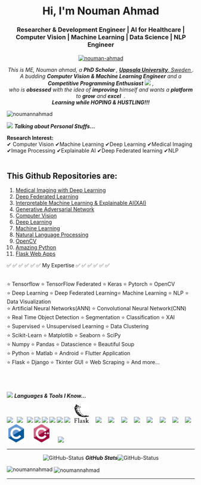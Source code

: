 <h1 align="center">Hi, I'm Nouman Ahmad</h1>
<h3 align="center">Researcher & Development Engineer | AI for Healthcare | Computer Vision | Machine Learning | Data Science | NLP Engineer </h3>
<p align="center">
<a href="https://www.linkedin.com/in/nouman-ahmad/" target="blank"></a>
<a href="https://www.youtube.com/c/ArtificialIntelligenceHub" target="blank"><img align="center" src="https://cdn.jsdelivr.net/npm/simple-icons@3.0.1/icons/youtube.svg" alt="nouman-ahmad" height="30" width="40" /></a>
<a href="https://www.facebook.com/noumannahmad" target="blank"></a>
<a href="https://www.instagram.com/noumannahmad" target="blank"></a>
<a href="https://www.kaggle.com/noumannahmad" target="blank"></a>
<a href = "mailto: noumanahmad2609@gmail.com"></a>
</p>
</p>


<p align="center">
  <em>
    This is ME, Nouman ahmad, a <b>PhD Scholar </b> , <a href="https://katalog.uu.se/empInfo/?id=N21-1331/"> <b>Uppsala University</b>, Sweden </a>. <br>
    A budding <b>Computer Vision & Machine Learning Engineer</b> and a <b>Competitive Programming Enthusiast</b>&nbsp;<img src="https://github.com/TheDudeThatCode/TheDudeThatCode/blob/master/Assets/Designer.gif" width="36px">&nbsp,<br>who is <b>obsessed</b>
    with the idea of <b>improving</b> himself and wants a <b>platform</b> to 
    <b>grow</b> and 
    <b>excel</b> &nbsp.
  </em> 
  <br>
   <b><i>Learning while HOPING & HUSTLING!!!</i></b> 
</p>

<p align="left"> <img src="https://komarev.com/ghpvc/?username=noumannahmad&label=Profile%20views&color=0e75b6&style=flat" alt="noumannahmad" /> </p>

 
<img src="https://media.giphy.com/media/ObNTw8Uzwy6KQ/giphy.gif" width="30px">&nbsp;***Talking about Personal Stuffs...***

<b>Research Interest: </b><br>
✔ Computer Vision ✔Machine Learning ✔Deep Learning ✔Medical Imaging ✔Image Processing ✔Explainable AI ✔Deep Federated learning ✔NLP <br> <br>


<h2>This Github Repositories are:</h2>

<ol>
    <li value="1"><a href="https://github.com/noumannahmad/Medical-Imaging-with-Deep-Learning">Medical Imaging with Deep Learning</a></li>
  <li><a href="https://github.com/noumannahmad/Deep-Federated-Learning">Deep Federated Learning</a></li>
  <li><a href="https://github.com/noumannahmad/Interpreting-Machine-Learning-Models">Interpretable Machine Learning & Explainable AI(XAI)</a></li>
  <li><a href="https://github.com/noumannahmad/Generative-Adversarial-Network">Generative Adversarial Network</a></li>
  <li><a href="https://github.com/noumannahmad/Computer-Vision">Computer Vision</a></li>
  <li><a href="https://github.com/noumannahmad/Deep-Learning">Deep Learning</a></li>
  <li><a href="https://github.com/noumannahmad/Machine-Learning">Machine Learning</a></li> 
  <li><a href="https://github.com/noumannahmad/Natural-Language-Processing">Natural Language Processing</a></li>
  <li><a href="https://github.com/noumannahmad/OpenCV">OpenCV</a></li>
  <li><a href="https://github.com/noumannahmad/Amazing-Python">Amazing Python</a></li>
  <li><a href="https://github.com/noumannahmad/Flask">Flask Web Apps</a></li>
</ol>


✅  ✅  ✅  ✅  ✅  ✅ My Expertise ✅  ✅  ✅  ✅  ✅  ✅ <br><br>

⭐ Tensorflow ⭐ TensorFlow Federated ⭐ Keras ⭐ Pytorch ⭐ OpenCV  <br>
⭐ Deep Learning ⭐ Deep Federated Learning⭐ Machine Learning ⭐ NLP ⭐ Data Visualization  <br>
⭐ Artificial Neural Networks(ANN) ⭐ Convolutional Neural Network(CNN)  <br>
⭐ Real Time Object Detection ⭐ Segmentation ⭐ Classification ⭐ XAI  <br>
⭐ Supervised ⭐ Unsupervised Learning ⭐ Data Clustering  <br>
⭐ Scikit-Learn ⭐ Matplotlib ⭐ Seaborn ⭐ SciPy  <br>
⭐ Numpy ⭐ Pandas ⭐ Datascience ⭐ Beautiful Soup  <br>
⭐ Python ⭐ Matlab ⭐ Android ⭐ Flutter Application  <br>
⭐ Flask ⭐ Django ⭐ Tkinter GUI ⭐ Web Scraping ⭐ And more...  <br> <br> <br> <br>



<img src="https://media.giphy.com/media/ObNTw8Uzwy6KQ/giphy.gif" width="30px">&nbsp;***Languages & Tools I Know...***
<p align="left">
<code><img height="50" src="https://www.vectorlogo.zone/logos/451research/451research-ar21.svg"></code>
  <code> <img height="50" src="https://img.icons8.com/color/144/000000/python--v1.png"> </code>
  <code><img height="50" src="https://www.vectorlogo.zone/logos/tensorflow/tensorflow-icon.svg"></code>
 <code><img height="50" src="https://www.vectorlogo.zone/logos/opencv/opencv-ar21.svg"></code>
 <code><img height="50" src="https://www.vectorlogo.zone/logos/usepanda/usepanda-ar21.svg"></code>
 <code><img height="50" src="https://www.vectorlogo.zone/logos/numpy/numpy-ar21.svg"></code>
 <code><img height="50" src="https://www.vectorlogo.zone/logos/pytorch/pytorch-ar21.svg"></code>
 <code><img height="50" src="https://www.vectorlogo.zone/logos/google_cloud/google_cloud-ar21.svg"></code>
  <code> <img height="50" src="https://github.com/Akash-chowrasia/Akash-chowrasia/blob/main/images/flask.svg"> </code>	
  <code> <img height="50" src="https://img.icons8.com/fluent/144/000000/docker.png"> </code>
  <code> <img height="50" src="https://img.icons8.com/color/48/000000/linux--v2.png"> </code>    
 <code> <img height="50" src="https://static.djangoproject.com/img/logos/django-logo-positive.png"> </code>
  <code> <img height="50" src="https://www.vectorlogo.zone/logos/apache_hadoop/apache_hadoop-ar21.svg"> </code>
  <code> <img height="50" src="https://www.vectorlogo.zone/logos/mongodb/mongodb-ar21.svg"> </code>
  <code> <img height="50" src="https://www.vectorlogo.zone/logos/sqlite/sqlite-ar21.svg"> </code>
  <code> <img height="50" src="https://www.vectorlogo.zone/logos/mysql/mysql-ar21.svg"> </code>
  <code> <img height="50" src="https://wiki.postgresql.org/images/a/a4/PostgreSQL_logo.3colors.svg"> </code>
  <code> <img height="50" src="https://raw.githubusercontent.com/devicons/devicon/master/icons/c/c-original.svg"> </code>
  <code> <img height="50" src="https://raw.githubusercontent.com/devicons/devicon/master/icons/cplusplus/cplusplus-original.svg"> </code>
  <code> <img height="50" src="https://www.vectorlogo.zone/logos/dotnet/dotnet-ar21.svg"> </code>
  <hr>
  <p align="center">
 <img src="https://media.giphy.com/media/8UHRm5oY4k4FDxq5QG/giphy.gif" width="30px" alt="GitHub-Status"/>&nbsp;<i><b>GitHub Stats</b></i><img src="https://media.giphy.com/media/8UHRm5oY4k4FDxq5QG/giphy.gif" width="30px" alt="GitHub-Status"/></p>
<p><img align="left" src="https://github-readme-stats.vercel.app/api/top-langs?username=noumannahmad&show_icons=true&locale=en&layout=compact" alt="noumannahmad" /></p>

<p>&nbsp;<img align="center" src="https://github-readme-stats.vercel.app/api?username=noumannahmad&show_icons=true&locale=en" alt="noumannahmad" width="410" /></p>

<hr>
